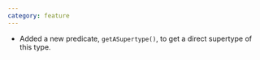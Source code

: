 ```yaml
---
category: feature
---
```

* Added a new predicate, `getASupertype()`, to get a direct supertype of this type.
